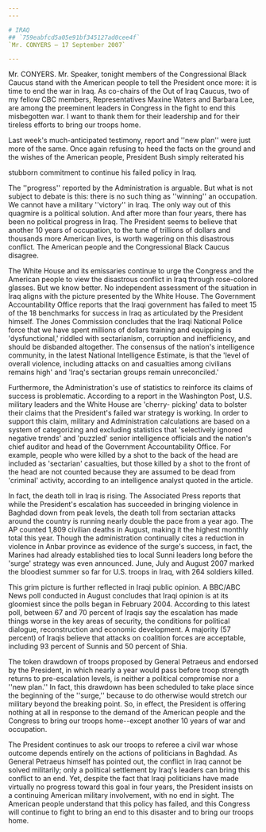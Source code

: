 ```yaml
---
---

# IRAQ
## `759eabfcd5a05e91bf345127ad0cee4f`
`Mr. CONYERS — 17 September 2007`

---
```



Mr. CONYERS. Mr. Speaker, tonight members of the Congressional Black 
Caucus stand with the American people to tell the President once more: 
it is time to end the war in Iraq. As co-chairs of the Out of Iraq 
Caucus, two of my fellow CBC members, Representatives Maxine Waters and 
Barbara Lee, are among the preeminent leaders in Congress in the fight 
to end this misbegotten war. I want to thank them for their leadership 
and for their tireless efforts to bring our troops home.

Last week's much-anticipated testimony, report and ''new plan'' were 
just more of the same. Once again refusing to heed the facts on the 
ground and the wishes of the American people, President Bush simply 
reiterated his


stubborn commitment to continue his failed policy in Iraq.

The ''progress'' reported by the Administration is arguable. But what 
is not subject to debate is this: there is no such thing as ''winning'' 
an occupation. We cannot have a military ''victory'' in Iraq. The only 
way out of this quagmire is a political solution. And after more than 
four years, there has been no political progress in Iraq. The President 
seems to believe that another 10 years of occupation, to the tune of 
trillions of dollars and thousands more American lives, is worth 
wagering on this disastrous conflict. The American people and the 
Congressional Black Caucus disagree.

The White House and its emissaries continue to urge the Congress and 
the American people to view the disastrous conflict in Iraq through 
rose-colored glasses. But we know better. No independent assessment of 
the situation in Iraq aligns with the picture presented by the White 
House. The Government Accountability Office reports that the Iraqi 
government has failed to meet 15 of the 18 benchmarks for success in 
Iraq as articulated by the President himself. The Jones Commission 
concludes that the Iraqi National Police force that we have spent 
millions of dollars training and equipping is 'dysfunctional,' riddled 
with sectarianism, corruption and inefficiency, and should be disbanded 
altogether. The consensus of the nation's intelligence community, in 
the latest National Intelligence Estimate, is that the 'level of 
overall violence, including attacks on and casualties among civilians 
remains high' and 'Iraq's sectarian groups remain unreconciled.'

Furthermore, the Administration's use of statistics to reinforce its 
claims of success is problematic. According to a report in the 
Washington Post, U.S. military leaders and the White House are 'cherry-
picking' data to bolster their claims that the President's failed war 
strategy is working. In order to support this claim, military and 
Administration calculations are based on a system of categorizing and 
excluding statistics that 'selectively ignored negative trends' and 
'puzzled' senior intelligence officials and the nation's chief auditor 
and head of the Government Accountability Office. For example, people 
who were killed by a shot to the back of the head are included as 
'sectarian' casualties, but those killed by a shot to the front of the 
head are not counted because they are assumed to be dead from 
'criminal' activity, according to an intelligence analyst quoted in the 
article.

In fact, the death toll in Iraq is rising. The Associated Press 
reports that while the President's escalation has succeeded in bringing 
violence in Baghdad down from peak levels, the death toll from 
sectarian attacks around the country is running nearly double the pace 
from a year ago. The AP counted 1,809 civilian deaths in August, making 
it the highest monthly total this year. Though the administration 
continually cites a reduction in violence in Anbar province as evidence 
of the surge's success, in fact, the Marines had already established 
ties to local Sunni leaders long before the 'surge' strategy was even 
announced. June, July and August 2007 marked the bloodiest summer so 
far for U.S. troops in Iraq, with 264 soldiers killed.

This grim picture is further reflected in Iraqi public opinion. A 
BBC/ABC News poll conducted in August concludes that Iraqi opinion is 
at its gloomiest since the polls began in February 2004. According to 
this latest poll, between 67 and 70 percent of Iraqis say the 
escalation has made things worse in the key areas of security, the 
conditions for political dialogue, reconstruction and economic 
development. A majority (57 percent) of Iraqis believe that attacks on 
coalition forces are acceptable, including 93 percent of Sunnis and 50 
percent of Shia.

The token drawdown of troops proposed by General Petraeus and 
endorsed by the President, in which nearly a year would pass before 
troop strength returns to pre-escalation levels, is neither a political 
compromise nor a ''new plan.'' In fact, this drawdown has been 
scheduled to take place since the beginning of the ''surge,'' because 
to do otherwise would stretch our military beyond the breaking point. 
So, in effect, the President is offering nothing at all in response to 
the demand of the American people and the Congress to bring our troops 
home--except another 10 years of war and occupation.

The President continues to ask our troops to referee a civil war 
whose outcome depends entirely on the actions of politicians in 
Baghdad. As General Petraeus himself has pointed out, the conflict in 
Iraq cannot be solved militarily; only a political settlement by Iraq's 
leaders can bring this conflict to an end. Yet, despite the fact that 
Iraqi politicians have made virtually no progress toward this goal in 
four years, the President insists on a continuing American military 
involvement, with no end in sight. The American people understand that 
this policy has failed, and this Congress will continue to fight to 
bring an end to this disaster and to bring our troops home.
